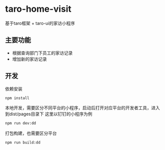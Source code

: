 # taro-home-visit

基于taro框架 + taro-ui的家访小程序

## 主要功能

- 根据查询部门下员工的家访记录
- 增加新的家访记录

## 开发

依赖安装 

```bash
npm install
```

本地开发，需要区分不同平台的小程序，启动后打开对应平台的开发者工具，进入到dist/pages目录下
这里以钉钉的小程序为例
```bash
npm run dev:dd
```

打包构建，也需要区分平台
```base
npm run build:dd
```